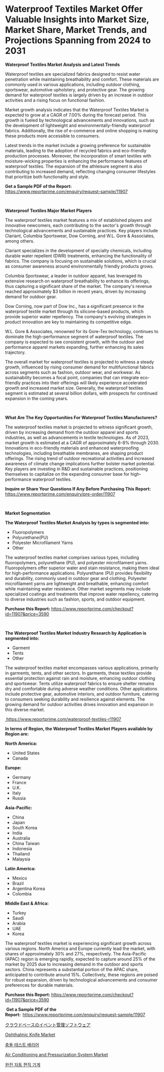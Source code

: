 <p><h1>Waterproof Textiles Market Offer Valuable Insights into Market Size, Market Share, Market Trends, and Projections Spanning from 2024 to 2031</h1></p><p><strong>Waterproof Textiles Market Analysis and Latest Trends</strong></p>
<p><p>Waterproof textiles are specialized fabrics designed to resist water penetration while maintaining breathability and comfort. These materials are commonly used in various applications, including outdoor clothing, sportswear, automotive upholstery, and protective gear. The growing demand for waterproof textiles is largely driven by an increase in outdoor activities and a rising focus on functional fashion.</p><p>Market growth analysis indicates that the Waterproof Textiles Market is expected to grow at a CAGR of 7.00% during the forecast period. This growth is fueled by technological advancements and innovations, such as the development of lightweight and environmentally-friendly waterproof fabrics. Additionally, the rise of e-commerce and online shopping is making these products more accessible to consumers.</p><p>Latest trends in the market include a growing preference for sustainable materials, leading to the adoption of recycled fabrics and eco-friendly production processes. Moreover, the incorporation of smart textiles with moisture-wicking properties is enhancing the performance features of waterproof textiles. The expansion of the athleisure segment is also contributing to increased demand, reflecting changing consumer lifestyles that prioritize both functionality and style.</p></p>
<p><strong>Get a Sample PDF of the Report:&nbsp;</strong> <a href="https://www.reportprime.com/enquiry/request-sample/11907">https://www.reportprime.com/enquiry/request-sample/11907</a></p>
<p>&nbsp;</p>
<p><strong>Waterproof Textiles Major Market Players</strong></p>
<p><p>The waterproof textiles market features a mix of established players and innovative newcomers, each contributing to the sector's growth through technological advancements and sustainable practices. Key players include Clariant, Columbia Sportswear, Dow Corning, and W.L. Gore & Associates, among others.</p><p>Clariant specializes in the development of specialty chemicals, including durable water repellent (DWR) treatments, enhancing the functionality of fabrics. The company is focusing on sustainable solutions, which is crucial as consumer awareness around environmentally friendly products grows.</p><p>Columbia Sportswear, a leader in outdoor apparel, has leveraged its extensive research on waterproof breathability to enhance its offerings, thus capturing a significant share of the market. The company's revenue reached approximately $3 billion in recent years, driven by increasing demand for outdoor gear.</p><p>Dow Corning, now part of Dow Inc., has a significant presence in the waterproof textile market through its silicone-based products, which provide superior water repellency. The company's evolving strategies in product innovation are key to maintaining its competitive edge.</p><p>W.L. Gore & Associates, renowned for its Gore-Tex technology, continues to dominate the high-performance segment of waterproof textiles. The company is expected to see consistent growth, with the outdoor and performance apparel markets expanding, further enhancing its sales trajectory.</p><p>The overall market for waterproof textiles is projected to witness a steady growth, influenced by rising consumer demand for multifunctional fabrics across segments such as fashion, outdoor wear, and workwear. As sustainability becomes a focal point, companies that can integrate eco-friendly practices into their offerings will likely experience accelerated growth and increased market size. Generally, the waterproof textiles segment is estimated at several billion dollars, with prospects for continued expansion in the coming years.</p></p>
<p>&nbsp;</p>
<p><strong>What Are The Key Opportunities For Waterproof Textiles Manufacturers?</strong></p>
<p><p>The waterproof textiles market is projected to witness significant growth, driven by increasing demand from the outdoor apparel and sports industries, as well as advancements in textile technologies. As of 2023, market growth is estimated at a CAGR of approximately 6-8% through 2030. Innovations in eco-friendly materials and enhanced waterproofing technologies, including breathable membranes, are shaping product offerings. The rising trend of outdoor recreational activities and increased awareness of climate change implications further bolster market potential. Key players are investing in R&D and sustainable practices, positioning themselves to capitalize on the expanding consumer base for high-performance waterproof textiles.</p></p>
<p><strong>Inquire or Share Your Questions If Any Before Purchasing This Report:</strong> <a href="https://www.reportprime.com/enquiry/pre-order/11907">https://www.reportprime.com/enquiry/pre-order/11907</a></p>
<p>&nbsp;</p>
<p><strong>Market Segmentation</strong></p>
<p><strong>The Waterproof Textiles Market Analysis by types is segmented into:</strong></p>
<p><ul><li>Fluoropolymers</li><li>Polyurethane(PU)</li><li>Polyester Microfilament Yarns</li><li>Other</li></ul></p>
<p><p>The waterproof textiles market comprises various types, including fluoropolymers, polyurethane (PU), and polyester microfilament yarns. Fluoropolymers offer superior water and stain resistance, making them ideal for high-performance applications. Polyurethane (PU) provides flexibility and durability, commonly used in outdoor gear and clothing. Polyester microfilament yarns are lightweight and breathable, enhancing comfort while maintaining water resistance. Other market segments may include specialized coatings and treatments that improve water repellency, catering to diverse industries such as fashion, sports, and outdoor equipment.</p></p>
<p><strong>Purchase this Report:&nbsp;</strong><a href="https://www.reportprime.com/checkout?id=11907&price=3590">https://www.reportprime.com/checkout?id=11907&price=3590</a></p>
<p>&nbsp;</p>
<p><strong>The Waterproof Textiles Market Industry Research by Application is segmented into:</strong></p>
<p><ul><li>Garment</li><li>Tents</li><li>Other</li></ul></p>
<p><p>The waterproof textiles market encompasses various applications, primarily in garments, tents, and other sectors. In garments, these textiles provide essential protection against rain and moisture, enhancing outdoor clothing and sportswear. Tents utilize waterproof fabrics to ensure shelter remains dry and comfortable during adverse weather conditions. Other applications include protective gear, automotive interiors, and outdoor furniture, catering to consumers seeking durability and resilience against elements. The growing demand for outdoor activities drives innovation and expansion in this diverse market.</p></p>
<p><a href="https://www.reportprime.com/waterproof-textiles-r11907">&nbsp;https://www.reportprime.com/waterproof-textiles-r11907</a></p>
<p><strong>In terms of Region, the Waterproof Textiles Market Players available by Region are:</strong></p>
<p>
    <p> <strong> North America: </strong>
        <ul>
            <li>United States</li>
            <li>Canada</li>
        </ul>
        </p> 
    <p> <strong> Europe: </strong>
        <ul>
            <li>Germany</li>
            <li>France</li>
            <li>U.K.</li>
            <li>Italy</li>
            <li>Russia</li>
        </ul>
        </p> 
    <p> <strong> Asia-Pacific: </strong>
        <ul>
            <li>China</li>
            <li>Japan</li>
            <li>South Korea</li>
            <li>India</li>
            <li>Australia</li>
            <li>China Taiwan</li>
            <li>Indonesia</li>
            <li>Thailand</li>
            <li>Malaysia</li>
        </ul>
        </p> 
    <p> <strong> Latin America: </strong>
        <ul>
            <li>Mexico</li>
            <li>Brazil</li>
            <li>Argentina Korea</li>
            <li>Colombia</li>
        </ul>
        </p> 
    <p> <strong> Middle East & Africa: </strong>
        <ul>
            <li>Turkey</li>
            <li>Saudi</li>
            <li>Arabia</li>
            <li>UAE</li>
            <li>Korea</li>
        </ul>
    </p>
    </p>
<p><p>The waterproof textiles market is experiencing significant growth across various regions. North America and Europe currently lead the market, with shares of approximately 30% and 27%, respectively. The Asia-Pacific (APAC) region is emerging rapidly, expected to capture around 25% of the market by 2025 due to increasing demand in the outdoor and sports sectors. China represents a substantial portion of the APAC share, anticipated to contribute around 15%. Collectively, these regions are poised for robust expansion, driven by technological advancements and consumer preferences for durable materials.</p></p>
<p><strong>Purchase this Report: </strong><a href="https://www.reportprime.com/checkout?id=11907&price=3590">https://www.reportprime.com/checkout?id=11907&price=3590</a></p>
<p>&nbsp;<strong>Get a Sample PDF of the Report:&nbsp;&nbsp;</strong><a href="https://www.reportprime.com/enquiry/request-sample/11907">https://www.reportprime.com/enquiry/request-sample/11907</a></p>
<p><strong></strong></p>
<p><p><a href="https://medium.com/@khkjaxbn36/%E3%82%AF%E3%83%A9%E3%82%A6%E3%83%89%E3%83%99%E3%83%BC%E3%82%B9%E3%81%AE%E3%82%A4%E3%83%99%E3%83%B3%E3%83%88%E7%AE%A1%E7%90%86%E3%82%BD%E3%83%95%E3%83%88%E3%82%A6%E3%82%A7%E3%82%A2%E5%B8%82%E5%A0%B4-2024%E5%B9%B4%E3%81%8B%E3%82%892031%E5%B9%B4%E3%81%AE%E3%82%B0%E3%83%AD%E3%83%BC%E3%83%90%E3%83%AB%E5%B8%82%E5%A0%B4%E3%81%AE%E6%B4%9E%E5%AF%9F%E3%81%A8%E8%B2%A9%E5%A3%B2%E5%8B%95%E5%90%91-c5744a004924">クラウドベースのイベント管理ソフトウェア</a></p><p><a href="https://medium.com/@sarahhicks655/strategic-market-insights-into-the-global-ophthalmic-knife-market-2024-2031-676cb3958c37">Ophthalmic Knife Market</a></p><p><a href="https://medium.com/@othaleffler61/%EC%B6%A9%EB%8F%8C-%EC%8B%9C%ED%97%98-%EC%9E%A5%EB%B2%BD-%EC%82%B0%EC%97%85-%EB%B6%84%EC%84%9D-%EB%B3%B4%EA%B3%A0%EC%84%9C-%EC%95%A0%ED%94%8C%EB%A6%AC%EC%BC%80%EC%9D%B4%EC%85%98-%EC%A7%80%EC%97%AD-%EA%B2%BD%EC%9F%81-%EC%A0%84%EB%9E%B5%EC%97%90-%EB%94%B0%EB%A5%B8-%EC%8B%9C%EC%9E%A5-%EA%B7%9C%EB%AA%A8-%EC%A0%90%EC%9C%A0%EC%9C%A8-%ED%8A%B8%EB%A0%8C%EB%93%9C-2024-2031-add7830c935c">충돌 테스트 배리어</a></p><p><a href="https://issuu.com/reportprime-2/docs/air-conditioning-and-pressurization_6fff2c0619962f">Air Conditioning and Pressurization System Market</a></p><p><a href="https://medium.com/@zlpjbqkb72/%EA%B8%80%EB%A1%9C%EB%B2%8C-%EC%99%84%EC%A0%84-%EC%9E%90%EB%8F%99-%ED%8E%B8%EC%A7%81%EA%B8%B0-%EC%82%B0%EC%97%85-%EB%B6%84%EC%84%9D-%EC%A0%90%EC%9C%A0%EC%9C%A8-%EC%84%B1%EC%9E%A5-%ED%8A%B8%EB%A0%8C%EB%93%9C-%EB%B0%8F-2024%EB%85%84%EB%B6%80%ED%84%B0-2031%EB%85%84%EA%B9%8C%EC%A7%80%EC%9D%98-%EC%98%88%EC%B8%A1-3cb61bec333d">완전 자동 편직 기계</a></p></p>